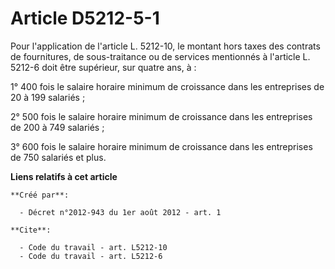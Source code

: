 # Article D5212-5-1

Pour l'application de l'article L. 5212-10, le montant hors taxes des contrats de fournitures, de sous-traitance ou de
services mentionnés à l'article L. 5212-6 doit être supérieur, sur quatre ans, à : 

1° 400 fois le salaire horaire minimum de croissance dans les entreprises de 20 à 199 salariés ; 

2° 500 fois le salaire horaire minimum de croissance dans les entreprises de 200 à 749 salariés ; 

3° 600 fois le salaire horaire minimum de croissance dans les entreprises de 750 salariés et plus.

**Liens relatifs à cet article**

	**Créé par**:

	  - Décret n°2012-943 du 1er août 2012 - art. 1

	**Cite**:

	  - Code du travail - art. L5212-10
	  - Code du travail - art. L5212-6

